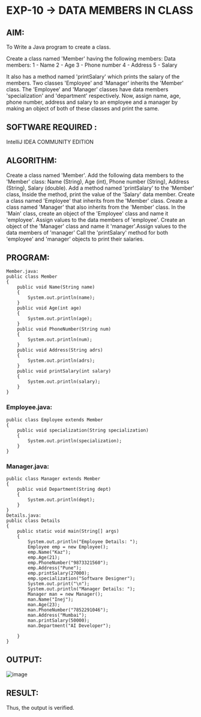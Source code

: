 # EXP-10 -> DATA MEMBERS IN CLASS
## AIM:
To Write a Java program to create a class.

Create a class named 'Member' having the following members:
Data members:
1 - Name
2 - Age
3 - Phone number
4 - Address
5 - Salary

It also has a method named 'printSalary' which prints the salary of the members.
Two classes 'Employee' and 'Manager' inherits the 'Member' class. The 'Employee' and 
'Manager' classes have data members 'specialization' and 'department' respectively. 
Now, assign name, age, phone number, address and salary to an employee and
a manager by making an object of both of these classes and print the same.

## SOFTWARE REQUIRED :
IntelliJ IDEA COMMUNITY EDITION

## ALGORITHM:
Create a class named 'Member'.
Add the following data members to the 'Member' class: Name (String), Age (int), Phone number (String), Address (String), Salary (double).
Add a method named 'printSalary' to the 'Member' class, Inside the method, print the value of the 'Salary' data member.
Create a class named 'Employee' that inherits from the 'Member' class.
Create a class named 'Manager' that also inherits from the 'Member' class.
In the 'Main' class, create an object of the 'Employee' class and name it 'employee'. Assign values to the data members of 'employee'. Create an object of the 'Manager' class and name it 'manager'.Assign values to the data members of 'manager'
Call the 'printSalary' method for both 'employee' and 'manager' objects to print their salaries.

## PROGRAM:
```
Member.java:
public class Member
{
    public void Name(String name)
    {
        System.out.println(name);
    }
    public void Age(int age)
    {
        System.out.println(age);
    }
    public void PhoneNumber(String num)
    {
        System.out.println(num);
    }
    public void Address(String adrs)
    {
        System.out.println(adrs);
    }
    public void printSalary(int salary)
    {
        System.out.println(salary);
    }
}
```
### Employee.java:
```
public class Employee extends Member
{
    public void specialization(String specialization)
    {
        System.out.println(specialization);
    }
}
```
### Manager.java:
```
public class Manager extends Member
{
    public void Department(String dept)
    {
        System.out.println(dept);
    }
}
Details.java:
public class Details
{
    public static void main(String[] args)
    {
        System.out.println("Employee Details: ");
        Employee emp = new Employee();
        emp.Name("Kaz");
        emp.Age(21);
        emp.PhoneNumber("9873321560");
        emp.Address("Pune");
        emp.printSalary(27000);
        emp.specialization("Software Designer");
        System.out.print("\n");
        System.out.println("Manager Details: ");
        Manager man = new Manager();
        man.Name("Inej");
        man.Age(23);
        man.PhoneNumber("7852291046");
        man.Address("Mumbai");
        man.printSalary(50000);
        man.Department("AI Developer");

    }
}
```
## OUTPUT:
![image](https://github.com/Lakshmipriya-P-AI/Ex-10-java/assets/93427923/18740199-b20f-404d-972c-62836021b8dc)

## RESULT:
Thus, the output is verified.
